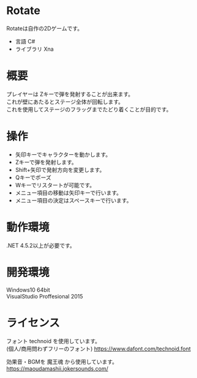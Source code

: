 # Rotate
Rotateは自作の2Dゲームです。  
* 言語 C#  
* ライブラリ Xna

# 概要
プレイヤーは Zキーで弾を発射することが出来ます。  
これが壁にあたるとステージ全体が回転します。  
これを使用してステージのフラッグまでたどり着くことが目的です。

# 操作
* 矢印キーでキャラクターを動かします。  
* Zキーで弾を発射します。  
* Shift+矢印で発射方向を変更します。
* Qキーでポーズ  
* Wキーでリスタートが可能です。
* メニュー項目の移動は矢印キーで行います。
* メニュー項目の決定はスペースキーで行います。

# 動作環境
.NET 4.5.2以上が必要です。

# 開発環境
Windows10 64bit  
VisualStudio Proffesional 2015

# ライセンス
フォント technoid を使用しています。  
(個人/商用問わずフリーのフォント)
https://www.dafont.com/technoid.font  

効果音・BGMを 魔王魂 から使用しています。  
https://maoudamashii.jokersounds.com/